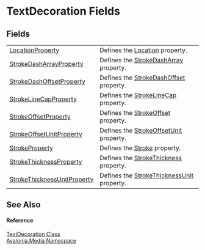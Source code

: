 # TextDecoration Fields




## Fields
<table>
<tr>
<td><a href="F_Avalonia_Media_TextDecoration_LocationProperty">LocationProperty</a></td>
<td>Defines the <a href="P_Avalonia_Media_TextDecoration_Location">Location</a> property.</td>
</tr>
<tr>
<td><a href="F_Avalonia_Media_TextDecoration_StrokeDashArrayProperty">StrokeDashArrayProperty</a></td>
<td>Defines the <a href="P_Avalonia_Media_TextDecoration_StrokeDashArray">StrokeDashArray</a> property.</td>
</tr>
<tr>
<td><a href="F_Avalonia_Media_TextDecoration_StrokeDashOffsetProperty">StrokeDashOffsetProperty</a></td>
<td>Defines the <a href="P_Avalonia_Media_TextDecoration_StrokeDashOffset">StrokeDashOffset</a> property.</td>
</tr>
<tr>
<td><a href="F_Avalonia_Media_TextDecoration_StrokeLineCapProperty">StrokeLineCapProperty</a></td>
<td>Defines the <a href="P_Avalonia_Media_TextDecoration_StrokeLineCap">StrokeLineCap</a> property.</td>
</tr>
<tr>
<td><a href="F_Avalonia_Media_TextDecoration_StrokeOffsetProperty">StrokeOffsetProperty</a></td>
<td>Defines the <a href="P_Avalonia_Media_TextDecoration_StrokeOffset">StrokeOffset</a> property.</td>
</tr>
<tr>
<td><a href="F_Avalonia_Media_TextDecoration_StrokeOffsetUnitProperty">StrokeOffsetUnitProperty</a></td>
<td>Defines the <a href="P_Avalonia_Media_TextDecoration_StrokeOffsetUnit">StrokeOffsetUnit</a> property.</td>
</tr>
<tr>
<td><a href="F_Avalonia_Media_TextDecoration_StrokeProperty">StrokeProperty</a></td>
<td>Defines the <a href="P_Avalonia_Media_TextDecoration_Stroke">Stroke</a> property.</td>
</tr>
<tr>
<td><a href="F_Avalonia_Media_TextDecoration_StrokeThicknessProperty">StrokeThicknessProperty</a></td>
<td>Defines the <a href="P_Avalonia_Media_TextDecoration_StrokeThickness">StrokeThickness</a> property.</td>
</tr>
<tr>
<td><a href="F_Avalonia_Media_TextDecoration_StrokeThicknessUnitProperty">StrokeThicknessUnitProperty</a></td>
<td>Defines the <a href="P_Avalonia_Media_TextDecoration_StrokeThicknessUnit">StrokeThicknessUnit</a> property.</td>
</tr>
</table>

## See Also


#### Reference
<a href="T_Avalonia_Media_TextDecoration">TextDecoration Class</a>  
<a href="N_Avalonia_Media">Avalonia.Media Namespace</a>  
